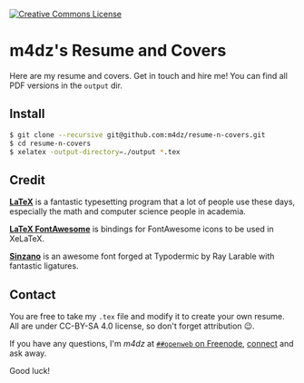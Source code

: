 [![Creative Commons 
License](https://i.creativecommons.org/l/by-sa/4.0/88x31.png)](http://creativecommons.org/licenses/by-sa/4.0/)


m4dz's Resume and Covers
========================

Here are my resume and covers. Get in touch and hire me! You can find all PDF versions in the `output` dir.


Install
-------

```sh
$ git clone --recursive git@github.com:m4dz/resume-n-covers.git
$ cd resume-n-covers
$ xelatex -output-directory=./output *.tex
```

Credit
------

[**LaTeX**](http://www.latex-project.org) is a fantastic typesetting program that a lot of people use these days, especially the math and computer science people in academia.

[**LaTeX FontAwesome**](https://github.com/furl/latex-fontawesome) is bindings for FontAwesome icons to be used in XeLaTeX.

[**Sinzano**](http://typodermicfonts.com/sinzano/) is an awesome font forged at Typodermic by Ray Larable with fantastic ligatures.


Contact
-------

You are free to take my `.tex` file and modify it to create your own resume. All are under CC-BY-SA 4.0 license, so don't forget attribution :wink:.

If you have any questions, I'm _m4dz_ at [`##openweb` on Freenode](irc://irc.freenode.net/##openweb), [connect](http://webchat.freenode.net?randomnick=1&channels=%23%23openweb) and ask away.

Good luck!
